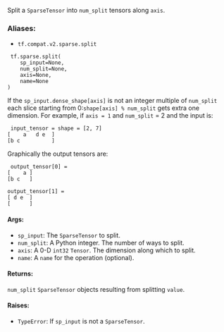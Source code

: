 Split a `SparseTensor` into `num_split` tensors along `axis`.
### Aliases:
- `tf.compat.v2.sparse.split`

```
 tf.sparse.split(
    sp_input=None,
    num_split=None,
    axis=None,
    name=None
)
```
If the `sp_input.dense_shape[axis]` is not an integer multiple of `num_split` each slice starting from 0:`shape[axis] % num_split` gets extra one dimension. For example, if `axis = 1` and `num_split` = 2 and the input is:

```
 input_tensor = shape = [2, 7]
[    a   d e  ]
[b c          ]
```
Graphically the output tensors are:

```
 output_tensor[0] =
[    a ]
[b c   ]

output_tensor[1] =
[ d e  ]
[      ]
```
#### Args:
- `sp_input`: The `SparseTensor` to split.
- `num_split`: A Python integer. The number of ways to split.
- `axis`: A 0-D `int32` `Tensor`. The dimension along which to split.
- `name`: A `name` for the operation (optional).
#### Returns:
`num_split` `SparseTensor` objects resulting from splitting `value`.
#### Raises:
- `TypeError`: If `sp_input` is not a `SparseTensor`.
